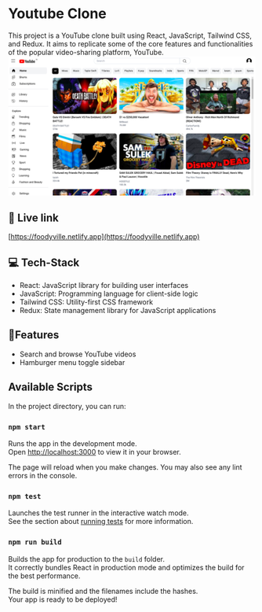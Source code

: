 # Youtube Clone
This project is a YouTube clone built using React, JavaScript, Tailwind CSS, and Redux. It aims to replicate some of the core features and functionalities of the popular video-sharing platform, YouTube.
![Home page](./src/imgs/Screenshot%20from%202023-08-15%2016-55-19.png)

## 🔗 Live link
[https://foodyville.netlify.app](https://foodyville.netlify.app)

## 💻 Tech-Stack 
- React: JavaScript library for building user interfaces
- JavaScript: Programming language for client-side logic
- Tailwind CSS: Utility-first CSS framework
- Redux: State management library for JavaScript applications

## 📓Features 
- Search and browse YouTube videos
- Hamburger menu toggle sidebar

## Available Scripts

In the project directory, you can run:

### `npm start`

Runs the app in the development mode.\
Open [http://localhost:3000](http://localhost:3000) to view it in your browser.

The page will reload when you make changes.
You may also see any lint errors in the console.

### `npm test`

Launches the test runner in the interactive watch mode.\
See the section about [running tests](https://facebook.github.io/create-react-app/docs/running-tests) for more information.

### `npm run build`

Builds the app for production to the `build` folder.\
It correctly bundles React in production mode and optimizes the build for the best performance.

The build is minified and the filenames include the hashes.\
Your app is ready to be deployed!

